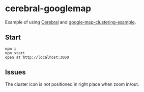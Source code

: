 # cerebral-googlemap

Example of using [Cerebral](http://cerebraljs.com/) 
and [google-map-clustering-example](https://github.com/istarkov/google-map-clustering-example). 

## Start

```
npm i
npm start
open at http://localhost:3000
```
## Issues

The cluster icon is not positioned in right place when zoom in/out.

